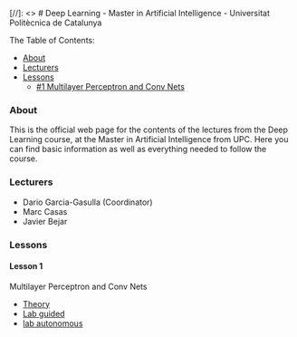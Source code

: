 [//]: <> # Deep Learning - Master in Artificial Intelligence - Universitat Politècnica de Catalunya

The Table of Contents:

- [About](#about)
- [Lecturers](#lecturers)
- [Lessons](#lessons)
    - [#1 Multilayer Perceptron and Conv Nets](#mlp_convnets)

<a name='about'></a>
### About
This is the official web page for the contents of the lectures from the Deep Learning course, at the Master in Artificial Intelligence from UPC. Here you can find basic information as well as everything needed to follow the course.


<a name='lecturers'></a>
### Lecturers
- Dario Garcia-Gasulla (Coordinator)
- Marc Casas
- Javier Bejar

<a name='lessons'></a>
### Lessons

#### Lesson 1
Multilayer Perceptron and Conv Nets
- [Theory](mlp-convnets-theory/)
- [Lab guided](mlp-convnets-lab-guided/)
- [lab autonomous](mlp-convnets-lab-autonomous/)
